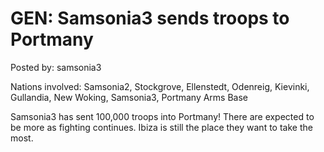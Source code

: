 # GEN: Samsonia3 sends troops to Portmany

Posted by: samsonia3

Nations involved: Samsonia2, Stockgrove, Ellenstedt, Odenreig, Kievinki, Gullandia, New Woking, Samsonia3, Portmany Arms Base 

Samsonia3 has sent 100,000 troops into Portmany! There are expected to be more as fighting continues. Ibiza is still the place they want to take the most. 

